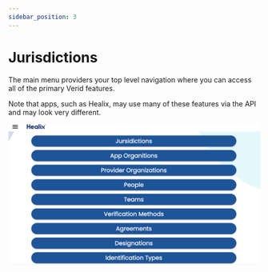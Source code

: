 ```yaml
---
sidebar_position: 3
---
```


# Jurisdictions

The main menu providers your top level navigation where you can access all of the primary Verid features.

Note that apps, such as Healix, may use many of these features via the API and may look very different.

![Main Menu](./img/main-menu.png)
